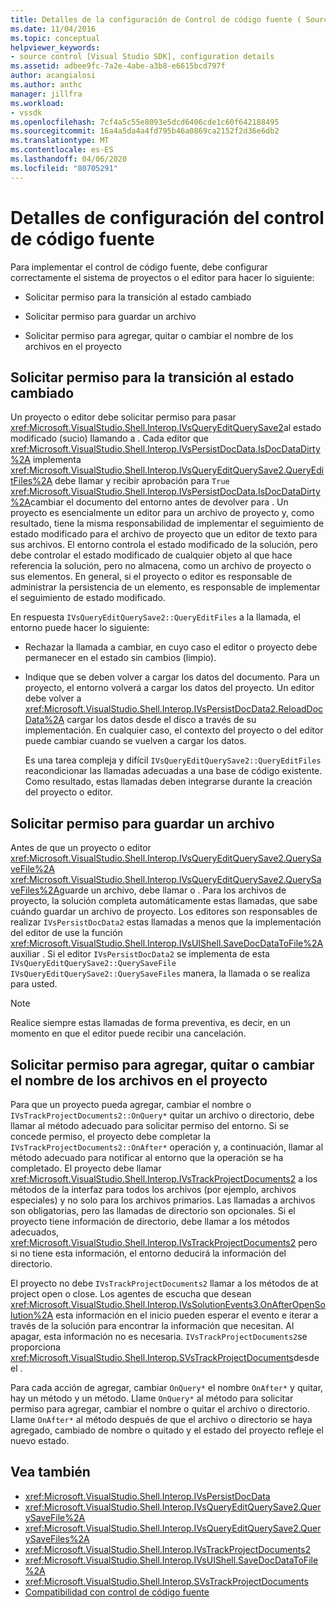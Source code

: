 ```yaml
---
title: Detalles de la configuración de Control de código fuente ( Source Control) Microsoft Docs
ms.date: 11/04/2016
ms.topic: conceptual
helpviewer_keywords:
- source control [Visual Studio SDK], configuration details
ms.assetid: adbee9fc-7a2e-4abe-a3b8-e6615bcd797f
author: acangialosi
ms.author: anthc
manager: jillfra
ms.workload:
- vssdk
ms.openlocfilehash: 7cf4a5c55e8093e5dcd6406cde1c60f642188495
ms.sourcegitcommit: 16a4a5da4a4fd795b46a0869ca2152f2d36e6db2
ms.translationtype: MT
ms.contentlocale: es-ES
ms.lasthandoff: 04/06/2020
ms.locfileid: "80705291"
---
```

# <a name="source-control-configuration-details"></a>Detalles de configuración del control de código fuente
Para implementar el control de código fuente, debe configurar correctamente el sistema de proyectos o el editor para hacer lo siguiente:

- Solicitar permiso para la transición al estado cambiado

- Solicitar permiso para guardar un archivo

- Solicitar permiso para agregar, quitar o cambiar el nombre de los archivos en el proyecto

## <a name="request-permission-to-transition-to-changed-state"></a>Solicitar permiso para la transición al estado cambiado
 Un proyecto o editor debe solicitar permiso para pasar <xref:Microsoft.VisualStudio.Shell.Interop.IVsQueryEditQuerySave2>al estado modificado (sucio) llamando a . Cada editor que <xref:Microsoft.VisualStudio.Shell.Interop.IVsPersistDocData.IsDocDataDirty%2A> implementa <xref:Microsoft.VisualStudio.Shell.Interop.IVsQueryEditQuerySave2.QueryEditFiles%2A> debe llamar y recibir aprobación para `True` <xref:Microsoft.VisualStudio.Shell.Interop.IVsPersistDocData.IsDocDataDirty%2A>cambiar el documento del entorno antes de devolver para . Un proyecto es esencialmente un editor para un archivo de proyecto y, como resultado, tiene la misma responsabilidad de implementar el seguimiento de estado modificado para el archivo de proyecto que un editor de texto para sus archivos. El entorno controla el estado modificado de la solución, pero debe controlar el estado modificado de cualquier objeto al que hace referencia la solución, pero no almacena, como un archivo de proyecto o sus elementos. En general, si el proyecto o editor es responsable de administrar la persistencia de un elemento, es responsable de implementar el seguimiento de estado modificado.

 En respuesta `IVsQueryEditQuerySave2::QueryEditFiles` a la llamada, el entorno puede hacer lo siguiente:

- Rechazar la llamada a cambiar, en cuyo caso el editor o proyecto debe permanecer en el estado sin cambios (limpio).

- Indique que se deben volver a cargar los datos del documento. Para un proyecto, el entorno volverá a cargar los datos del proyecto. Un editor debe volver a <xref:Microsoft.VisualStudio.Shell.Interop.IVsPersistDocData2.ReloadDocData%2A> cargar los datos desde el disco a través de su implementación. En cualquier caso, el contexto del proyecto o del editor puede cambiar cuando se vuelven a cargar los datos.

  Es una tarea compleja y difícil `IVsQueryEditQuerySave2::QueryEditFiles` reacondicionar las llamadas adecuadas a una base de código existente. Como resultado, estas llamadas deben integrarse durante la creación del proyecto o editor.

## <a name="request-permission-to-save-a-file"></a>Solicitar permiso para guardar un archivo
 Antes de que un proyecto o editor <xref:Microsoft.VisualStudio.Shell.Interop.IVsQueryEditQuerySave2.QuerySaveFile%2A> <xref:Microsoft.VisualStudio.Shell.Interop.IVsQueryEditQuerySave2.QuerySaveFiles%2A>guarde un archivo, debe llamar o . Para los archivos de proyecto, la solución completa automáticamente estas llamadas, que sabe cuándo guardar un archivo de proyecto. Los editores son responsables de realizar `IVsPersistDocData2` estas llamadas a menos que la implementación del editor de use la función <xref:Microsoft.VisualStudio.Shell.Interop.IVsUIShell.SaveDocDataToFile%2A>auxiliar . Si el editor `IVsPersistDocData2` se implementa de esta `IVsQueryEditQuerySave2::QuerySaveFile` `IVsQueryEditQuerySave2::QuerySaveFiles` manera, la llamada o se realiza para usted.

> [!NOTE]
> Realice siempre estas llamadas de forma preventiva, es decir, en un momento en que el editor puede recibir una cancelación.

## <a name="request-permission-to-add-remove-or-rename-files-in-the-project"></a>Solicitar permiso para agregar, quitar o cambiar el nombre de los archivos en el proyecto
 Para que un proyecto pueda agregar, cambiar el nombre o `IVsTrackProjectDocuments2::OnQuery*` quitar un archivo o directorio, debe llamar al método adecuado para solicitar permiso del entorno. Si se concede permiso, el proyecto debe completar la `IVsTrackProjectDocuments2::OnAfter*` operación y, a continuación, llamar al método adecuado para notificar al entorno que la operación se ha completado. El proyecto debe llamar <xref:Microsoft.VisualStudio.Shell.Interop.IVsTrackProjectDocuments2> a los métodos de la interfaz para todos los archivos (por ejemplo, archivos especiales) y no solo para los archivos primarios. Las llamadas a archivos son obligatorias, pero las llamadas de directorio son opcionales. Si el proyecto tiene información de directorio, debe llamar a los métodos adecuados, <xref:Microsoft.VisualStudio.Shell.Interop.IVsTrackProjectDocuments2> pero si no tiene esta información, el entorno deducirá la información del directorio.

 El proyecto no debe `IVsTrackProjectDocuments2` llamar a los métodos de at project open o close. Los agentes de escucha que desean <xref:Microsoft.VisualStudio.Shell.Interop.IVsSolutionEvents3.OnAfterOpenSolution%2A> esta información en el inicio pueden esperar el evento e iterar a través de la solución para encontrar la información que necesitan. Al apagar, esta información no es necesaria. `IVsTrackProjectDocuments2`se proporciona <xref:Microsoft.VisualStudio.Shell.Interop.SVsTrackProjectDocuments>desde el .

 Para cada acción de agregar, cambiar `OnQuery*` el nombre `OnAfter*` y quitar, hay un método y un método. Llame `OnQuery*` al método para solicitar permiso para agregar, cambiar el nombre o quitar el archivo o directorio. Llame `OnAfter*` al método después de que el archivo o directorio se haya agregado, cambiado de nombre o quitado y el estado del proyecto refleje el nuevo estado.

## <a name="see-also"></a>Vea también

- <xref:Microsoft.VisualStudio.Shell.Interop.IVsPersistDocData>
- <xref:Microsoft.VisualStudio.Shell.Interop.IVsQueryEditQuerySave2.QuerySaveFile%2A>
- <xref:Microsoft.VisualStudio.Shell.Interop.IVsQueryEditQuerySave2.QuerySaveFiles%2A>
- <xref:Microsoft.VisualStudio.Shell.Interop.IVsTrackProjectDocuments2>
- <xref:Microsoft.VisualStudio.Shell.Interop.IVsUIShell.SaveDocDataToFile%2A>
- <xref:Microsoft.VisualStudio.Shell.Interop.SVsTrackProjectDocuments>
- [Compatibilidad con control de código fuente](../../extensibility/internals/supporting-source-control.md)
